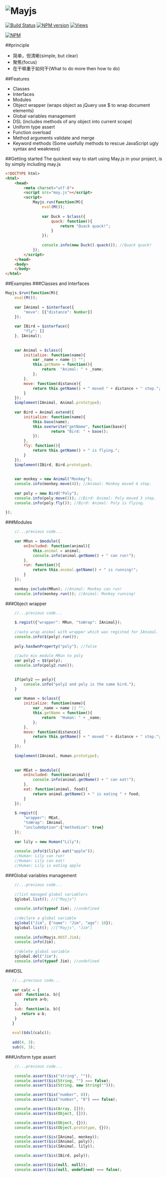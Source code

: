 # <img src="static/logo/logo.png?raw=true" alt="Mayjs" />

[![Build Status](http://travis-ci.org/zhongxingdou/mayjs.png)](http://travis-ci.org/zhongxingdou/mayjs)
[![NPM version](https://badge.fury.io/js/mayjs.png)](http://badge.fury.io/js/mayjs)
[![Views](https://sourcegraph.com/api/repos/github.com/zhongxingdou/mayjs/counters/views-24h.png)](https://sourcegraph.com/github.com/zhongxingdou/mayjs)

[![NPM](https://nodei.co/npm/mayjs.png?downloads=true)](https://nodei.co/npm/mayjs/)

##principle
+ 简单，但清晰(simple, but clear)
+ 聚焦(focus)
+ 在干嘛重于如何干(What to do more then how to do)

##Features
+ Classes
+ Interfaces
+ Modules 
+ Object wrapper (wraps object as jQuery use $ to wrap document elements)
+ Global variables management
+ DSL (includes methods of any object into current scope)
+ Uniform type assert
+ Function overload
+ Method arguments validate and merge
+ Keyword methods (Some usefully methods to rescue JavaScript ugly syntax and weakness)

##Getting started
The quickest way to start using May.js in your project, is by simply including may.js

```html
<!DOCTYPE html>
<html>
	<head>
		<meta charset="utf-8">
		<script src="may.js"></script>
		<script>
			Mayjs.run(function(M){
				eval(M());
				
				var Duck = $class({
					quack: function(){
						return "Quack quack!";
					}
				});
				
				console.info(new Duck().quack()); //Quack quack! 
			});
		</script>
	</head>
	<body>
	</body>
</html>
```

##Examples
###Classes and Interfaces
```javascript
Mayjs.$run(function(M){
    eval(M());
    
    var IAnimal = $interface({
        "move": [{"distance": Number}]
    });
    
    var IBird = $interface({
        "fly": []
    }, IAnimal);
    
    
    var Animal = $class({
        initialize: function(name){
            var _name = name || "";
            this.getName = function(){
                return  "Animal: " + _name;
            };
        },
        move: function(distance){
            return this.getName() + " moved " + distance + " step.";
        }
    });
    $implement(IAnimal, Animal.prototype);
    
    var Bird = Animal.extend({
        initialize: function(name){
            this.base(name);
            this.overwrite("getName", function(base){
                    return "Bird: " + base();
            });
        },
        fly: function(){
            return this.getName() + " is flying.";
        }
    });
    $implement(IBird, Bird.prototype);
    
    
    var monkey = new Animal("Monkey");
    console.info(monkey.move(4)); //Animal: Monkey moved 4 step. 
    
    var poly = new Bird("Poly");
    console.info(poly.move(3)); //Bird: Animal: Poly moved 3 step.
    console.info(poly.fly()); //Bird: Animal: Poly is flying.
    
});

```

###Modules
```javascript
    //...previous code...
    
    var MRun = $module({
        onIncluded: function(animal){
            this.animal = animal;
            console.info(animal.getName() + " can run!");
        },
        run: function(){
            return this.animal.getName() + " is running!";
        }
    });
    
    monkey.include(MRun); //Animal: Monkey can run! 
    console.info(monkey.run()); //Animal: Monkey running! 
```

###Object wrapper
```javascript
    //...previous code...
   
    $.regist({"wrapper": MRun, "toWrap": IAnimal});
  
    //auto wrap animal with wrapper which was registed for IAnimal.
    console.info($(poly).run());
    
    poly.hasOwnProperty("poly"); //false
    
    //auto mix module MRun to poly 
    var poly2 = $$(poly);
    console.info(poly2.run());

    
    if(poly2 == poly){
        console.info("poly2 and poly is the same bird.");
    }
  
    var Human = $class({
        initialize: function(name){
            var _name = name || "";
            this.getName = function(){
                return  "Human: " + _name;
            };
        },
        move: function(distance){
            return this.getName() + " moved " + distance + " step.";
        }
    });
    
    $implement(IAnimal, Human.prototype);
    
    
    var MEat = $module({
        onIncluded: function(animal){
            console.info(animal.getName() + " can eat!");
        },
        eat: function(animal, food){
            return animal.getName() + " is eating " + food;
        }
    });
    
    $.regist({
    	"wrapper": MEat, 
    	"toWrap": IAnimal, 
    	"includeOption":{"methodize": true}
    });
       
    var lily = new Human("Lily");
    
    console.info($(lily).eat("apple"));
    //Human: Lily can run!
    //Human: Lily can eat!
    //Human: Lily is eating apple
```
###Global variables management
```javascript
    //...previous code...
    
    //list managed global variablers
    $global.list(); //["Mayjs"]
  
    console.info(typeof Jim); //undefined
    
    //declare a global variable
    $global("Jim", {"name": "Jim", "age": 18});
    $global.list(); //["Mayjs", "Jim"]
    
    console.info(Mayjs.HOST.Jim);
    console.info(Jim);
    
    //delete global variable
    $global.del("Jim");
    console.info(typeof Jim); //undefined
```
###DSL
```javascript
   //...previous code...
   
   var calc = {
   	add: function(a, b){
   	    return a+b;
   	},
   	sub: function(a, b){
   	   return a-b;
   	}
   }
   
   eval($dsl(calc));
   
   add(4, 3);
   sub(6, 3);
```

###Uniform type assert
```javascript
    //...previous code...
    
    console.assert($is("string", ""));
    console.assert($is(String, "") === false);
    console.assert($is(String, new String("")));

    console.assert($is("number", 8));
    console.assert($is("number", "8") === false);

    console.assert($is(Array, []));
    console.assert($is(Object, []));

    console.assert($is(Object, {}));
    console.assert($is(Object.prototype, {}));

    console.assert($is(IAnimal, monkey));
    console.assert($is(IAnimal, poly));
    console.assert($is(IAnimal, lily));

    console.assert($is(IBird, poly));

    console.assert($is(null, null));
    console.assert($is(null, undefined) === false);
```

